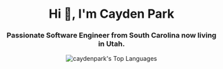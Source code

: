 <h1 align="center">Hi 👋, I'm Cayden Park</h1>
<h3 align="center">Passionate Software Engineer from South Carolina now living in Utah.</h3>

<!---![caydenpark's Top Languages](https://github-readme-stats.vercel.app/api/top-langs/?username=caydenpark&theme=default&show_icons=true&hide_border=false&layout=compact)--->

<p align="center">
  <img src="https://github-readme-stats.vercel.app/api/top-langs/?username=caydenpark&theme=default&show_icons=true&hide_border=false&layout=compact" alt="caydenpark's Top Languages"/>
</p>

<!---
- ⚽️ I’m interested in soccer and tech.

- Currently growing my skills in Python, HTML, CSS, JavaScript, C#, C++, and Swift.

- 📫 Reach me at par20080@byui.edu
--->
